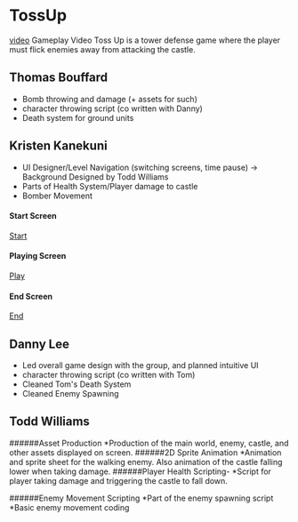 # TossUp

[video] Gameplay Video
Toss Up is a tower defense game where the player must flick enemies away from attacking the castle.

## Thomas Bouffard
* Bomb throwing and damage (+ assets for such)
* character throwing script (co written with Danny)
* Death system for ground units

## Kristen Kanekuni
* UI Designer/Level Navigation (switching screens, time pause) -> Background Designed by Todd Williams
* Parts of Health System/Player damage to castle
* Bomber Movement

#### Start Screen
[Start]

#### Playing Screen
[Play]

#### End Screen
[End]

## Danny Lee
* Led overall game design with the group, and planned intuitive UI
* character throwing script (co written with Tom)
* Cleaned Tom's Death System
* Cleaned Enemy Spawning

## Todd Williams
######Asset Production
*Production of the main world, enemy, castle, and other assets displayed on screen.
######2D Sprite Animation
*Animation and sprite sheet for the walking enemy. Also animation of the castle falling lower when taking damage.
######Player Health Scripting-
*Script for player taking damage and triggering the castle to fall down.

######Enemy Movement Scripting
*Part of the enemy spawning script
*Basic enemy movement coding


[Start]: ScreenPics/Start.png "Start Screen"
[Play]: ScreenPics/Play.png "Playing Screen"
[End]: ScreenPics/Lose.png "End Screen"
[video]: https://youtu.be/j7QpPjtG6Dc
